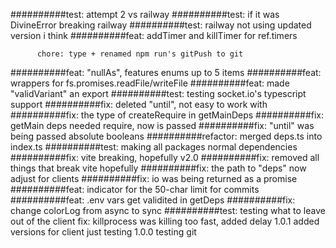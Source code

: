 ##########test: attempt 2 vs railway
##########test: if it was DivineError breaking railway
##########test: railway not using updated version i think
##########feat: addTimer and killTimer for ref.timers

          chore: type + renamed npm run's gitPush to git
##########feat: "nullAs", features enums up to 5 items
##########feat: wrappers for fs.promises.readFile/writeFile
##########feat: made "validVariant" an export
##########test: testing socket.io's typescript support
##########fix: deleted "until", not easy to work with
##########fix: the type of createRequire in getMainDeps
##########fix: getMain deps needed require, now is passed
##########fix: "until" was being passed absolute booleans
##########refactor: merged deps.ts into index.ts
##########test: making all packages normal dependencies
##########fix: vite breaking, hopefully v2.0
##########fix: removed all things that break vite hopefully
##########fix: the path to "deps" now adjust for clients
##########fix: io was being returned as a promise
##########feat: indicator for the 50-char limit for commits
##########feat: .env vars get validited in getDeps
##########fix: change colorLog from async to sync
##########test: testing what to leave out of the client
					fix: killprocess was killing too fast, added delay
1.0.1     added versions for client
          just testing
1.0.0	    testing git